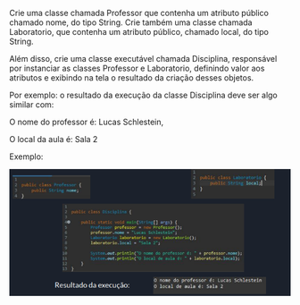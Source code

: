 Crie uma classe chamada Professor que contenha um atributo público chamado nome, do tipo
String. Crie também uma classe chamada Laboratorio, que contenha um atributo público,
chamado local, do tipo String.

Além disso, crie uma classe executável chamada Disciplina, responsável por instanciar as classes
Professor e Laboratorio, definindo valor aos atributos e exibindo na tela o resultado da criação
desses objetos.

Por exemplo: o resultado da execução da classe Disciplina deve ser algo similar com:

O nome do professor é: Lucas Schlestein,

O local da aula é: Sala 2

Exemplo:

![img.png](img.png)